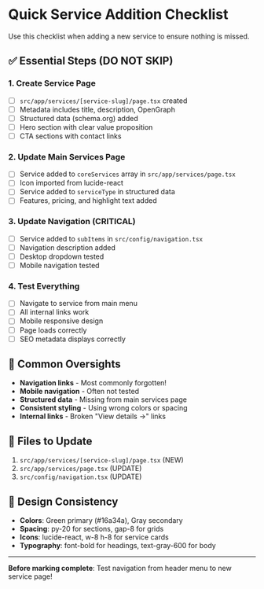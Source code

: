 # Quick Service Addition Checklist

Use this checklist when adding a new service to ensure nothing is missed.

## ✅ Essential Steps (DO NOT SKIP)

### 1. Create Service Page
- [ ] `src/app/services/[service-slug]/page.tsx` created
- [ ] Metadata includes title, description, OpenGraph
- [ ] Structured data (schema.org) added
- [ ] Hero section with clear value proposition
- [ ] CTA sections with contact links

### 2. Update Main Services Page
- [ ] Service added to `coreServices` array in `src/app/services/page.tsx`
- [ ] Icon imported from lucide-react
- [ ] Service added to `serviceType` in structured data
- [ ] Features, pricing, and highlight text added

### 3. Update Navigation (CRITICAL)
- [ ] Service added to `subItems` in `src/config/navigation.tsx`
- [ ] Navigation description added
- [ ] Desktop dropdown tested
- [ ] Mobile navigation tested

### 4. Test Everything
- [ ] Navigate to service from main menu
- [ ] All internal links work
- [ ] Mobile responsive design
- [ ] Page loads correctly
- [ ] SEO metadata displays correctly

## 🚨 Common Oversights

- **Navigation links** - Most commonly forgotten!
- **Mobile navigation** - Often not tested
- **Structured data** - Missing from main services page
- **Consistent styling** - Using wrong colors or spacing
- **Internal links** - Broken "View details →" links

## 📁 Files to Update

1. `src/app/services/[service-slug]/page.tsx` (NEW)
2. `src/app/services/page.tsx` (UPDATE)
3. `src/config/navigation.tsx` (UPDATE)

## 🎨 Design Consistency

- **Colors**: Green primary (#16a34a), Gray secondary
- **Spacing**: py-20 for sections, gap-8 for grids
- **Icons**: lucide-react, w-8 h-8 for service cards
- **Typography**: font-bold for headings, text-gray-600 for body

---

**Before marking complete**: Test navigation from header menu to new service page! 